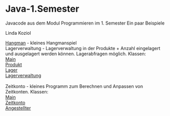 # Java-1.Semester
Javacode aus dem Modul Programmieren im 1. Semester
Ein paar Beispiele

Linda Koziol

<a href="Hangman/Hangman.java">Hangman</a> - kleines Hangmanspiel
<br>
Lagerverwaltung - Lagerverwaltung in der Produkte + Anzahl eingelagert und ausgelagert werden können. Lagerabfragen möglich. Klassen:<br>
<a href="Lagerverwaltung/Main.java">Main</a><br>
<a href="Lagerverwaltung/Produkt.java">Produkt</a><br>
<a href="Lagerverwaltung/Lager.java">Lager</a><br>
<a href="Lagerverwaltung/Lagerverwaltung.java">Lagerverwaltung</a><br>
<br>
Zeitkonto - kleines Programm zum Berechnen und Anpassen von Zeitkonten. Klassen:<br>
<a href="Zeitkonto/Main.java">Main</a><br>
<a href="Zeitkonto/Zeitkonto.java">Zeitkonto</a><br>
<a href="Zeitkonto/Angestellter.java">Angestellter</a><br>
<br>

